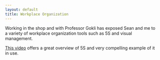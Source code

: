 ```yaml
---
layout: default
title: Workplace Organization
---
```


Working in the shop and with Professor Gokli has exposed Sean and me to a variety of workplace organization tools such as 5S and visual management. 

[This video](https://drive.google.com/file/d/0B0Jfms0twG8EcE5salhKSEVKUnM/edit?usp=sharing) offers a great overview of 5S and very compelling example of it in use. 

